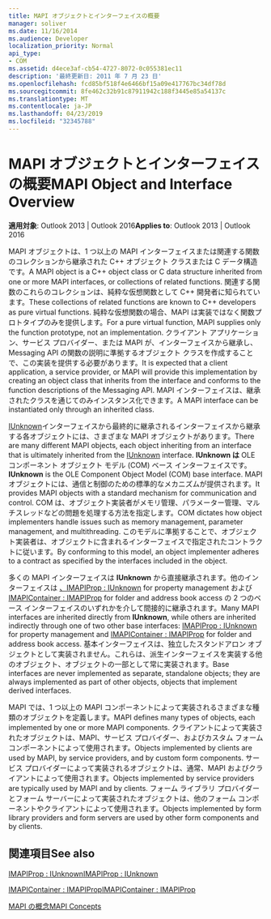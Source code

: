 ```yaml
---
title: MAPI オブジェクトとインターフェイスの概要
manager: soliver
ms.date: 11/16/2014
ms.audience: Developer
localization_priority: Normal
api_type:
- COM
ms.assetid: d4ece3af-cb54-4727-8072-0c055381ec11
description: '最終更新日: 2011 年 7 月 23 日'
ms.openlocfilehash: fcd85bf518f4e6466bf15a09e417767bc34df78d
ms.sourcegitcommit: 8fe462c32b91c87911942c188f3445e85a54137c
ms.translationtype: MT
ms.contentlocale: ja-JP
ms.lasthandoff: 04/23/2019
ms.locfileid: "32345788"
---
```

# <a name="mapi-object-and-interface-overview"></a><span data-ttu-id="2e2ec-103">MAPI オブジェクトとインターフェイスの概要</span><span class="sxs-lookup"><span data-stu-id="2e2ec-103">MAPI Object and Interface Overview</span></span>

  
  
<span data-ttu-id="2e2ec-104">**適用対象**: Outlook 2013 | Outlook 2016</span><span class="sxs-lookup"><span data-stu-id="2e2ec-104">**Applies to**: Outlook 2013 | Outlook 2016</span></span> 
  
<span data-ttu-id="2e2ec-105">MAPI オブジェクトは、1 つ以上の MAPI インターフェイスまたは関連する関数のコレクションから継承された C++ オブジェクト クラスまたは C データ構造です。</span><span class="sxs-lookup"><span data-stu-id="2e2ec-105">A MAPI object is a C++ object class or C data structure inherited from one or more MAPI interfaces, or collections of related functions.</span></span> <span data-ttu-id="2e2ec-106">関連する関数のこれらのコレクションは、純粋な仮想関数として C++ 開発者に知られています。</span><span class="sxs-lookup"><span data-stu-id="2e2ec-106">These collections of related functions are known to C++ developers as pure virtual functions.</span></span> <span data-ttu-id="2e2ec-107">純粋な仮想関数の場合、MAPI は実装ではなく関数プロトタイプのみを提供します。</span><span class="sxs-lookup"><span data-stu-id="2e2ec-107">For a pure virtual function, MAPI supplies only the function prototype, not an implementation.</span></span> <span data-ttu-id="2e2ec-108">クライアント アプリケーション、サービス プロバイダー、または MAPI が、インターフェイスから継承し、Messaging API の関数の説明に準拠するオブジェクト クラスを作成することで、この実装を提供する必要があります。</span><span class="sxs-lookup"><span data-stu-id="2e2ec-108">It is expected that a client application, a service provider, or MAPI will provide this implementation by creating an object class that inherits from the interface and conforms to the function descriptions of the Messaging API.</span></span> <span data-ttu-id="2e2ec-109">MAPI インターフェイスは、継承されたクラスを通じてのみインスタンス化できます。</span><span class="sxs-lookup"><span data-stu-id="2e2ec-109">A MAPI interface can be instantiated only through an inherited class.</span></span>
  
<span data-ttu-id="2e2ec-110">[IUnknown](https://msdn.microsoft.com/library/33f1d79a-33fc-4ce5-a372-e08bda378332%28Office.15%29.aspx)インターフェイスから最終的に継承されるインターフェイスから継承する各オブジェクトには、さまざまな MAPI オブジェクトがあります。</span><span class="sxs-lookup"><span data-stu-id="2e2ec-110">There are many different MAPI objects, each object inheriting from an interface that is ultimately inherited from the [IUnknown](https://msdn.microsoft.com/library/33f1d79a-33fc-4ce5-a372-e08bda378332%28Office.15%29.aspx) interface.</span></span> <span data-ttu-id="2e2ec-111">**IUnknown は** OLE コンポーネント オブジェクト モデル (COM) ベース インターフェイスです。</span><span class="sxs-lookup"><span data-stu-id="2e2ec-111">**IUnknown** is the OLE Component Object Model (COM) base interface.</span></span> <span data-ttu-id="2e2ec-112">MAPI オブジェクトには、通信と制御のための標準的なメカニズムが提供されます。</span><span class="sxs-lookup"><span data-stu-id="2e2ec-112">It provides MAPI objects with a standard mechanism for communication and control.</span></span> <span data-ttu-id="2e2ec-113">COM は、オブジェクト実装者がメモリ管理、パラメーター管理、マルチスレッドなどの問題を処理する方法を指定します。</span><span class="sxs-lookup"><span data-stu-id="2e2ec-113">COM dictates how object implementers handle issues such as memory management, parameter management, and multithreading.</span></span> <span data-ttu-id="2e2ec-114">このモデルに準拠することで、オブジェクト実装者は、オブジェクトに含まれるインターフェイスで指定されたコントラクトに従います。</span><span class="sxs-lookup"><span data-stu-id="2e2ec-114">By conforming to this model, an object implementer adheres to a contract as specified by the interfaces included in the object.</span></span> 
  
<span data-ttu-id="2e2ec-115">多くの MAPI インターフェイスは **IUnknown** から直接継承されます。他のインターフェイスは [、IMAPIProp : IUnknown](imapipropiunknown.md) for property management および [IMAPIContainer : IMAPIProp](imapicontainerimapiprop.md) for folder and address book access の 2 つのベース インターフェイスのいずれかを介して間接的に継承されます。</span><span class="sxs-lookup"><span data-stu-id="2e2ec-115">Many MAPI interfaces are inherited directly from **IUnknown**, while others are inherited indirectly through one of two other base interfaces: [IMAPIProp : IUnknown](imapipropiunknown.md) for property management and [IMAPIContainer : IMAPIProp](imapicontainerimapiprop.md) for folder and address book access.</span></span> <span data-ttu-id="2e2ec-116">基本インターフェイスは、独立したスタンドアロン オブジェクトとして実装されません。これらは、派生インターフェイスを実装する他のオブジェクト、オブジェクトの一部として常に実装されます。</span><span class="sxs-lookup"><span data-stu-id="2e2ec-116">Base interfaces are never implemented as separate, standalone objects; they are always implemented as part of other objects, objects that implement derived interfaces.</span></span> 
  
<span data-ttu-id="2e2ec-117">MAPI では、1 つ以上の MAPI コンポーネントによって実装されるさまざまな種類のオブジェクトを定義します。</span><span class="sxs-lookup"><span data-stu-id="2e2ec-117">MAPI defines many types of objects, each implemented by one or more MAPI components.</span></span> <span data-ttu-id="2e2ec-118">クライアントによって実装されたオブジェクトは、MAPI、サービス プロバイダー、およびカスタム フォーム コンポーネントによって使用されます。</span><span class="sxs-lookup"><span data-stu-id="2e2ec-118">Objects implemented by clients are used by MAPI, by service providers, and by custom form components.</span></span> <span data-ttu-id="2e2ec-119">サービス プロバイダーによって実装されるオブジェクトは、通常、MAPI およびクライアントによって使用されます。</span><span class="sxs-lookup"><span data-stu-id="2e2ec-119">Objects implemented by service providers are typically used by MAPI and by clients.</span></span> <span data-ttu-id="2e2ec-120">フォーム ライブラリ プロバイダーとフォーム サーバーによって実装されたオブジェクトは、他のフォーム コンポーネントやクライアントによって使用されます。</span><span class="sxs-lookup"><span data-stu-id="2e2ec-120">Objects implemented by form library providers and form servers are used by other form components and by clients.</span></span> 
  
## <a name="see-also"></a><span data-ttu-id="2e2ec-121">関連項目</span><span class="sxs-lookup"><span data-stu-id="2e2ec-121">See also</span></span>



[<span data-ttu-id="2e2ec-122">IMAPIProp : IUnknown</span><span class="sxs-lookup"><span data-stu-id="2e2ec-122">IMAPIProp : IUnknown</span></span>](imapipropiunknown.md)
  
[<span data-ttu-id="2e2ec-123">IMAPIContainer : IMAPIProp</span><span class="sxs-lookup"><span data-stu-id="2e2ec-123">IMAPIContainer : IMAPIProp</span></span>](imapicontainerimapiprop.md)


[<span data-ttu-id="2e2ec-124">MAPI の概念</span><span class="sxs-lookup"><span data-stu-id="2e2ec-124">MAPI Concepts</span></span>](mapi-concepts.md)

